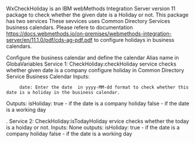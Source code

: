 WxCheckHoliday is  an IBM webMethods Integration Server version 11 package to check whether the given date is a Holiday or not. This package has two services
These sevvices uses Common Directory Services business calendars. Please refere to documentation https://docs.webmethods.io/on-premises/webmethods-integration-server/en/11.1.0/pdf/cds-ag-pdf.pdf
to configure holidays in  business calendars. 

Configure the business calendar and define the calendar Alias name in GlobaVariables
Service 1:  CheckHoliday:checkHoliday  service  checks whether given date is a company configure holiday in Common Directory Service Business Calendar
  Inputs:

         date: Enter the date  in yyyy-MM-dd format to check whether this date is a holiday in the business calendar.

  Outputs:
        isHoliday:   true - if the date is a company holiday 
                     false - if the date is a working day

.
Service 2:  CheckHoliday:isTodayHoliday ervice  checks whether the today is a hoiday or not.
   Inputs: None
   outputs:
        isHoliday:   true - if the date is a company holiday 
                     false - if the date is a working day
